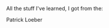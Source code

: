 All the stuff I've learned, I got from the:
<p href="https://www.youtube.com/@patloeber">Patrick Loeber</p>
